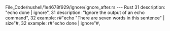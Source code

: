 File_Code/nushell/1e4678f929/ignore/ignore_after.rs --- Rust
31             description: "echo done | ignore",                                                                                                            31             description: "Ignore the output of an echo command",
32             example: r#"echo "There are seven words in this sentence" | size"#,                                                                           32             example: r#"echo done | ignore"#,

